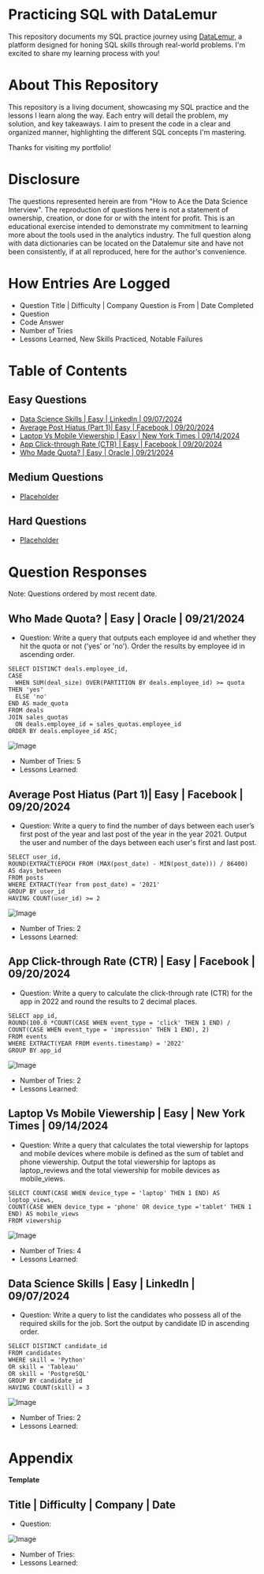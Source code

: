 # Practicing SQL with DataLemur
This repository documents my SQL practice journey using [DataLemur](https://datalemur.com), a platform designed for honing SQL skills through real-world problems. I'm excited to share my learning process with you!
# About This Repository
This repository is a living document, showcasing my SQL practice and the lessons I learn along the way. Each entry will detail the problem, my solution, and key takeaways. I aim to present the code in a clear and organized manner, highlighting the different SQL concepts I'm mastering.

Thanks for visiting my portfolio!
# Disclosure
The questions represented herein are from "How to Ace the Data Science Interview". The reproduction of questions here is not a statement of ownership, creation, or done for or with the intent for profit. This is an educational exercise intended to demonstrate my commitment to learning more about the tools used in the analytics industry. The full question along with data dictionaries can be located on the Datalemur site and have not been consistently, if at all reproduced, here for the author's convenience.
# How Entries Are Logged
- Question Title | Difficulty | Company Question is From | Date Completed
- Question
- Code Answer
- Number of Tries
- Lessons Learned, New Skills Practiced, Notable Failures
# Table of Contents  

## Easy Questions
- [Data Science Skills | Easy | LinkedIn | 09/07/2024](https://github.com/Aniruddhsinh04/SQL_Practice_Datalemur?tab=readme-ov-file#data-science-skills--easy--linkedin--09072024)
- [Average Post Hiatus (Part 1)| Easy | Facebook | 09/20/2024](https://github.com/Aniruddhsinh04/SQL_Practice_Datalemur?tab=readme-ov-file#average-post-hiatus-part-1-easy--facebook--09202024)
- [Laptop Vs Mobile Viewership | Easy | New York Times | 09/14/2024](https://github.com/Aniruddhsinh04/SQL_Practice_Datalemur?tab=readme-ov-file#laptop-vs-mobile-viewership--easy--new-york-times--09142024)
- [App Click-through Rate (CTR) | Easy | Facebook | 09/20/2024](https://github.com/Aniruddhsinh04/SQL_Practice_Datalemur?tab=readme-ov-file#app-click-through-rate-ctr--easy--facebook--09202024)
- [Who Made Quota? | Easy | Oracle | 09/21/2024](https://github.com/Aniruddhsinh04/SQL_Practice_Datalemur/blob/main/README.md#who-made-quota--easy--oracle--09212024)

## Medium Questions
- [Placeholder]()

## Hard Questions
- [Placeholder]()

# Question Responses
Note: Questions ordered by most recent date.

## Who Made Quota? | Easy | Oracle | 09/21/2024
- Question: Write a query that outputs each employee id and whether they hit the quota or not ('yes' or 'no'). Order the results by employee id in ascending order.
````
SELECT DISTINCT deals.employee_id,
CASE 
  WHEN SUM(deal_size) OVER(PARTITION BY deals.employee_id) >= quota THEN 'yes' 
  ELSE 'no'
END AS made_quota
FROM deals
JOIN sales_quotas
  ON deals.employee_id = sales_quotas.employee_id
ORDER BY deals.employee_id ASC;
````
![Image](path)
- Number of Tries: 5
- Lessons Learned: 

## Average Post Hiatus (Part 1)| Easy | Facebook | 09/20/2024
- Question: Write a query to find the number of days between each user’s first post of the year and last post of the year in the year 2021. Output the user and number of the days between each user's first and last post.
````
SELECT user_id,
ROUND(EXTRACT(EPOCH FROM (MAX(post_date) - MIN(post_date))) / 86400) AS days_between 
FROM posts
WHERE EXTRACT(Year from post_date) = '2021'
GROUP BY user_id
HAVING COUNT(user_id) >= 2
````
![Image](path)
- Number of Tries: 2
- Lessons Learned:

## App Click-through Rate (CTR) | Easy | Facebook | 09/20/2024
- Question: Write a query to calculate the click-through rate (CTR) for the app in 2022 and round the results to 2 decimal places.
````
SELECT app_id,
ROUND(100.0 *COUNT(CASE WHEN event_type = 'click' THEN 1 END) / COUNT(CASE WHEN event_type = 'impression' THEN 1 END), 2)
FROM events
WHERE EXTRACT(YEAR FROM events.timestamp) = '2022'
GROUP BY app_id
````
![Image](path)
- Number of Tries: 2
- Lessons Learned:

## Laptop Vs Mobile Viewership | Easy | New York Times | 09/14/2024
- Question: Write a query that calculates the total viewership for laptops and mobile devices where mobile is defined as the sum of tablet and phone viewership. Output the total viewership for laptops as laptop_reviews and the total viewership for mobile devices as mobile_views.
````
SELECT COUNT(CASE WHEN device_type = 'laptop' THEN 1 END) AS loptop_views,
COUNT(CASE WHEN device_type = 'phone' OR device_type ='tablet' THEN 1 END) AS mobile_views
FROM viewership
````
![Image](path)
- Number of Tries: 4
- Lessons Learned:

## Data Science Skills | Easy | LinkedIn | 09/07/2024
- Question: Write a query to list the candidates who possess all of the required skills for the job. Sort the output by candidate ID in ascending order.
````
SELECT DISTINCT candidate_id 
FROM candidates
WHERE skill = 'Python'
OR skill = 'Tableau'
OR skill = 'PostgreSQL'
GROUP BY candidate_id
HAVING COUNT(skill) = 3
````
![Image](path)
- Number of Tries: 2
- Lessons Learned:

# Appendix

**Template**

## Title | Difficulty | Company | Date
- Question: 

![Image](Path)

- Number of Tries:
- Lessons Learned: 
